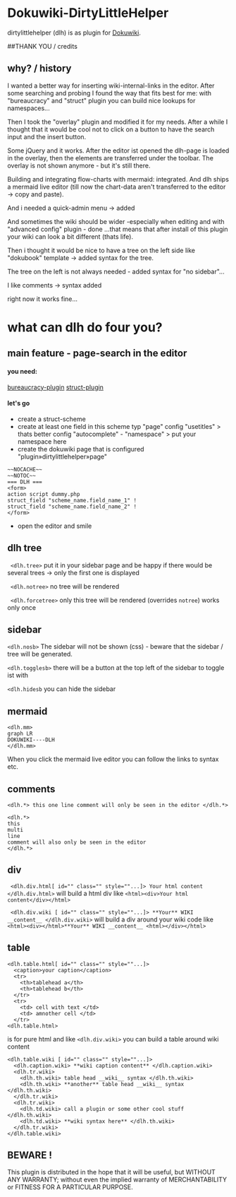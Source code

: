 # Dokuwiki-DirtyLittleHelper

dirtylittlehelper (dlh) is as plugin for  [Dokuwiki](https://www.dokuwiki.org). 

##THANK YOU / credits



## why? / history
I wanted a better way for inserting wiki-internal-links in the editor. After some searching and probing I found the way that fits best for me: with "bureaucracy" and "struct" plugin  you can build nice lookups for namespaces... 

Then I took the "overlay" plugin and modified it for my needs. After a while I thought that it would be cool not to click on a button to have the search input and the insert button.

Some jQuery and it works. After the editor ist opened the dlh-page is loaded in the overlay, then the elements are transferred under the toolbar. The overlay is not shown anymore - but it's still there.

Building and integrating flow-charts with mermaid: integrated. And dlh ships a mermaid live editor (till now the chart-data aren't transferred to the editor -> copy and paste).

And i needed a quick-admin menu -> added

And sometimes the wiki should be wider -especially when editing and with "advanced config" plugin - done ...that means that after install of this plugin your wiki can look a bit different (thats life).

Then i thought it would be nice to have a tree on the left side like "dokubook" template  -> added syntax for the tree.

The tree on the left is not always needed - added syntax for "no sidebar"...

I like comments -> syntax added

right now it works fine...

# what can dlh do four you?

## main feature - page-search in the editor
#### you need:
[bureaucracy-plugin](https://www.dokuwiki.org/plugin:bureaucracy)
[struct-plugin](https://www.dokuwiki.org/plugin:bureaucracy)

#### let's go
- create a struct-scheme 
- create at least one field in this scheme
typ "page"
config "usetitles" > thats better
config "autocomplete" - "namespace" > put your namespace here
- create the dokuwiki page that is configured  "plugin»dirtylittlehelper»page"
````
~~NOCACHE~~
~~NOTOC~~
=== DLH ===
<form>
action script dummy.php
struct_field "scheme_name.field_name_1" !
struct_field "scheme_name.field_name_2" !
</form>
````
- open the editor and smile

## dlh tree
```` <dlh.tree>````
put it in your sidebar page and be happy
if there would be several trees -> only the first one is displayed

```` <dlh.notree>````
no tree will be rendered

```` <dlh.forcetree>````
only this tree will be rendered (overrides ````notree````)
works only once



## sidebar
```` <dlh.nosb> ````
The sidebar will not be shown (css) - beware that the sidebar / tree will be generated.

```` <dlh.togglesb> ````
there will be a button at the top left of the sidebar to toggle ist
with 

```` <dlh.hidesb ```` 
you can hide the sidebar


## mermaid
````
<dlh.mm>
graph LR
DOKUWIKI----DLH
</dlh.mm>
````
When you click the mermaid live editor you can follow the links to syntax etc.

## comments
````
<dlh.*> this one line comment will only be seen in the editor </dlh.*>

<dlh.*>
this 
multi 
line 
comment will also only be seen in the editor 
</dlh.*>
````

## div

```` <dlh.div.html[ id="" class="" style=""...]> Your html content </dlh.div.html>````
will build a html div like ````<html><div>Your html content</div></html>````

```` <dlh.div.wiki [ id="" class="" style=""...]> **Your** WIKI __content__ </dlh.div.wiki>````
will build a div around your wiki code  like ````<html><div></html>**Your** WIKI __content__ <html></div></html>````

## table
```` 
<dlh.table.html[ id="" class="" style=""...]>
  <caption>your caption</caption>
  <tr>
    <th>tablehead a</th>
    <th>tablehead b</th>
  </tr>
  <tr>
    <td> cell with text </td>
    <td> amnother cell </td>
  </tr>
<dlh.table.html>
```` 

is for pure html and like ```` <dlh.div.wiki> ```` you can build a table around wiki content

```` 
<dlh.table.wiki [ id="" class="" style=""...]>
  <dlh.caption.wiki> **wiki caption content** </dlh.caption.wiki>
  <dlh.tr.wiki>
    <dlh.th.wiki> table head __wiki__ syntax </dlh.th.wiki>
    <dlh.th.wiki> **another** table head __wiki__ syntax </dlh.th.wiki>
  </dlh.tr.wiki>
  <dlh.tr.wiki>
    <dlh.td.wiki> call a plugin or some other cool stuff </dlh.th.wiki>
    <dlh.td.wiki> **wiki syntax here** </dlh.th.wiki>
  </dlh.tr.wiki>
</dlh.table.wiki>

````


## BEWARE !
This plugin is distributed in the hope that it will be useful, but WITHOUT ANY WARRANTY; without even the implied warranty of MERCHANTABILITY or FITNESS FOR A PARTICULAR PURPOSE.
